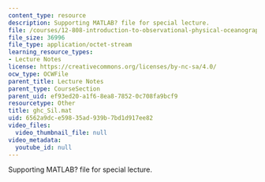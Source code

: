 ```yaml
---
content_type: resource
description: Supporting MATLAB? file for special lecture.
file: /courses/12-808-introduction-to-observational-physical-oceanography-fall-2004/6562a9dce59835ad939b7bd1d917ee82_ghc_Sil.mat
file_size: 36996
file_type: application/octet-stream
learning_resource_types:
- Lecture Notes
license: https://creativecommons.org/licenses/by-nc-sa/4.0/
ocw_type: OCWFile
parent_title: Lecture Notes
parent_type: CourseSection
parent_uid: ef93ed20-a1f6-8ea8-7852-0c708fa9bcf9
resourcetype: Other
title: ghc_Sil.mat
uid: 6562a9dc-e598-35ad-939b-7bd1d917ee82
video_files:
  video_thumbnail_file: null
video_metadata:
  youtube_id: null
---
```

Supporting MATLAB? file for special lecture.